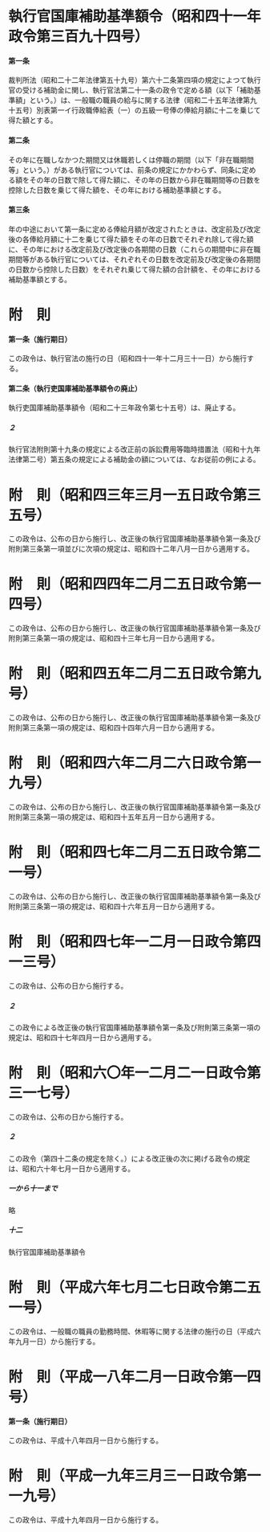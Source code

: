 # 執行官国庫補助基準額令（昭和四十一年政令第三百九十四号）
#### 第一条
裁判所法（昭和二十二年法律第五十九号）第六十二条第四項の規定によつて執行官の受ける補助金に関し、執行官法第二十一条の政令で定める額（以下「補助基準額」という。）は、一般職の職員の給与に関する法律（昭和二十五年法律第九十五号）別表第一イ行政職俸給表（一）の五級一号俸の俸給月額に十二を乗じて得た額とする。
#### 第二条
その年に在職しなかつた期間又は休職若しくは停職の期間（以下「非在職期間等」という。）がある執行官については、前条の規定にかかわらず、同条に定める額をその年の日数で除して得た額に、その年の日数から非在職期間等の日数を控除した日数を乗じて得た額を、その年における補助基準額とする。
#### 第三条
年の中途において第一条に定める俸給月額が改定されたときは、改定前及び改定後の各俸給月額に十二を乗じて得た額をその年の日数でそれぞれ除して得た額に、その年における改定前及び改定後の各期間の日数（これらの期間中に非在職期間等がある執行官については、それぞれその日数を改定前及び改定後の各期間の日数から控除した日数）をそれぞれ乗じて得た額の合計額を、その年における補助基準額とする。
# 附　則
#### 第一条（施行期日）
この政令は、執行官法の施行の日（昭和四十一年十二月三十一日）から施行する。
#### 第二条（執行吏国庫補助基準額令の廃止）
執行吏国庫補助基準額令（昭和二十三年政令第七十五号）は、廃止する。
##### ２
執行官法附則第十九条の規定による改正前の訴訟費用等臨時措置法（昭和十九年法律第二号）第五条の規定による補助金の額については、なお従前の例による。
# 附　則（昭和四三年三月一五日政令第三五号）
この政令は、公布の日から施行し、改正後の執行官国庫補助基準額令第一条及び附則第三条第一項並びに次項の規定は、昭和四十二年八月一日から適用する。
# 附　則（昭和四四年二月二五日政令第一四号）
この政令は、公布の日から施行し、改正後の執行官国庫補助基準額令第一条及び附則第三条第一項の規定は、昭和四十三年七月一日から適用する。
# 附　則（昭和四五年二月二五日政令第九号）
この政令は、公布の日から施行し、改正後の執行官国庫補助基準額令第一条及び附則第三条第一項の規定は、昭和四十四年六月一日から適用する。
# 附　則（昭和四六年二月二六日政令第一九号）
この政令は、公布の日から施行し、改正後の執行官国庫補助基準額令第一条及び附則第三条第一項の規定は、昭和四十五年五月一日から適用する。
# 附　則（昭和四七年二月二五日政令第二一号）
この政令は、公布の日から施行し、改正後の執行官国庫補助基準額令第一条及び附則第三条第一項の規定は、昭和四十六年五月一日から適用する。
# 附　則（昭和四七年一二月一日政令第四一三号）
この政令は、公布の日から施行する。
##### ２
この政令による改正後の執行官国庫補助基準額令第一条及び附則第三条第一項の規定は、昭和四十七年四月一日から適用する。
# 附　則（昭和六〇年一二月二一日政令第三一七号）
この政令は、公布の日から施行する。
##### ２
この政令（第四十二条の規定を除く。）による改正後の次に掲げる政令の規定は、昭和六十年七月一日から適用する。
##### 一から十一まで
略
##### 十二
執行官国庫補助基準額令
# 附　則（平成六年七月二七日政令第二五一号）
この政令は、一般職の職員の勤務時間、休暇等に関する法律の施行の日（平成六年九月一日）から施行する。
# 附　則（平成一八年二月一日政令第一四号）
#### 第一条（施行期日）
この政令は、平成十八年四月一日から施行する。
# 附　則（平成一九年三月三一日政令第一一九号）
この政令は、平成十九年四月一日から施行する。
